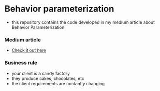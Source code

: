 # Behavior parameterization

- this repository contains the code developed in my medium article about Behavior Parameterization
 
### Medium article

- <a href="https://medium.com/towardsdev/behavior-parameterization-pattern-in-java-with-lambdas-streams-and-functional-interfaces-99ff6eafaba6">Check it out here</a>

### Business rule

- your client is a candy factory
- they produce cakes, chocolates, etc
- the client requirements are contantly changing
